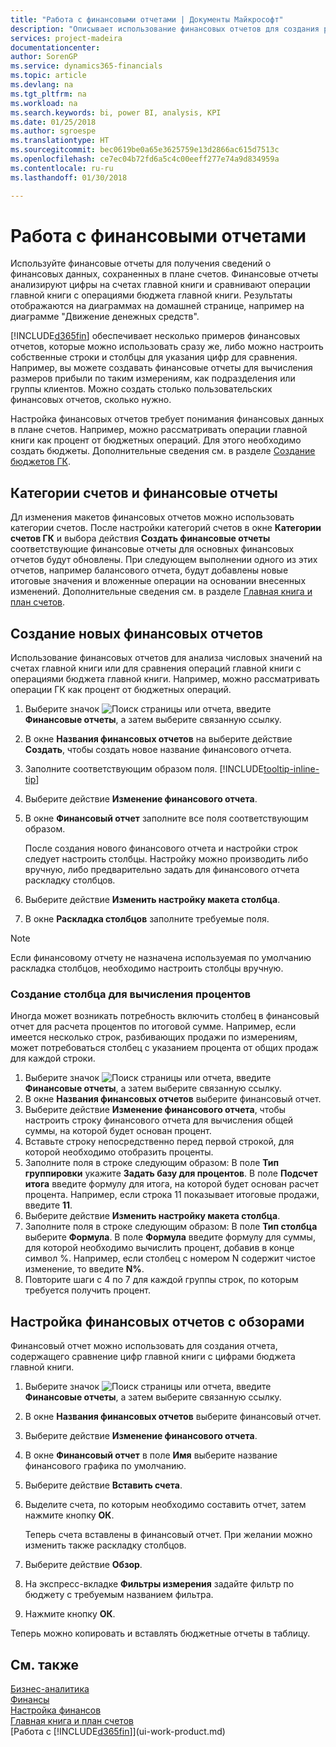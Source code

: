 ```yaml
---
title: "Работа с финансовыми отчетами | Документы Майкрософт"
description: "Описывает использование финансовых отчетов для создания различных представлений, а также создание отчетов для анализа данных о финансовых результатах."
services: project-madeira
documentationcenter: 
author: SorenGP
ms.service: dynamics365-financials
ms.topic: article
ms.devlang: na
ms.tgt_pltfrm: na
ms.workload: na
ms.search.keywords: bi, power BI, analysis, KPI
ms.date: 01/25/2018
ms.author: sgroespe
ms.translationtype: HT
ms.sourcegitcommit: bec0619be0a65e3625759e13d2866ac615d7513c
ms.openlocfilehash: ce7ec04b72fd6a5c4c00eeff277e74a9d834959a
ms.contentlocale: ru-ru
ms.lasthandoff: 01/30/2018

---
```

# <a name="work-with-account-schedules"></a>Работа с финансовыми отчетами
Используйте финансовые отчеты для получения сведений о финансовых данных, сохраненных в плане счетов. Финансовые отчеты анализируют цифры на счетах главной книги и сравнивают операции главной книги с операциями бюджета главной книги. Результаты отображаются на диаграммах на домашней странице, например на диаграмме "Движение денежных средств".  

[!INCLUDE[d365fin](includes/d365fin_md.md)]  обеспечивает несколько примеров финансовых отчетов, которые можно использовать сразу же, либо можно настроить собственные строки и столбцы для указания цифр для сравнения. Например, вы можете создавать финансовые отчеты для вычисления размеров прибыли по таким измерениям, как подразделения или группы клиентов. Можно создать столько пользовательских финансовых отчетов, сколько нужно.  

Настройка финансовых отчетов требует понимания финансовых данных в плане счетов. Например, можно рассматривать операции главной книги как процент от бюджетных операций. Для этого необходимо создать бюджеты. Дополнительные сведения см. в разделе [Создание бюджетов ГК](finance-how-create-budgets.md).

## <a name="account-categories-and-account-schedules"></a>Категории счетов и финансовые отчеты
Дл изменения макетов финансовых отчетов можно использовать категории счетов. После настройки категорий счетов в окне **Категории счетов ГК** и выбора действия **Создать финансовые отчеты** соответствующие финансовые отчеты для основных финансовых отчетов будут обновлены. При следующем выполнении одного из этих отчетов, например балансового отчета, будут добавлены новые итоговые значения и вложенные операции на основании внесенных изменений. Дополнительные сведения см. в разделе [Главная книга и план счетов](finance-general-ledger.md).  

## <a name="to-create-new-account-schedules"></a>Создание новых финансовых отчетов  
 Использование финансовых отчетов для анализа числовых значений на счетах главной книги или для сравнения операций главной книги с операциями бюджета главной книги. Например, можно рассматривать операции ГК как процент от бюджетных операций.

1. Выберите значок ![Поиск страницы или отчета](media/ui-search/search_small.png "Значок поиска страницы или отчета"), введите **Финансовые отчеты**, а затем выберите связанную ссылку.  
2. В окне **Названия финансовых отчетов** на выберите действие **Создать**, чтобы создать новое название финансового отчета.
3. Заполните соответствующим образом поля. [!INCLUDE[tooltip-inline-tip](includes/tooltip-inline-tip_md.md)]
4. Выберите действие **Изменение финансового отчета**.
5. В окне **Финансовый отчет** заполните все поля соответствующим образом.  

    После создания нового финансового отчета и настройки строк следует настроить столбцы. Настройку можно производить либо вручную, либо предварительно задать для финансового отчета раскладку столбцов.
6. Выберите действие **Изменить настройку макета столбца**.
7. В окне **Раскладка столбцов** заполните требуемые поля.

> [!NOTE]  
>   Если финансовому отчету не назначена используемая по умолчанию раскладка столбцов, необходимо настроить столбцы вручную.   

### <a name="to-create-a-column-that-calculates-percentages"></a>Создание столбца для вычисления процентов  
Иногда может возникать потребность включить столбец в финансовый отчет для расчета процентов по итоговой сумме. Например, если имеется несколько строк, разбивающих продажи по измерениям, может потребоваться столбец с указанием процента от общих продаж для каждой строки.

1. Выберите значок ![Поиск страницы или отчета](media/ui-search/search_small.png "Значок поиска страницы или отчета"), введите **Финансовые отчеты**, а затем выберите связанную ссылку.
2. В окне **Названия финансовых отчетов** выберите финансовый отчет.  
3. Выберите действие **Изменение финансового отчета**, чтобы настроить строку финансового отчета для вычисления общей суммы, на которой будет основан процент.  
4. Вставьте строку непосредственно перед первой строкой, для которой необходимо отобразить проценты.  
5. Заполните поля в строке следующим образом: В поле **Тип группировки** укажите **Задать базу для процентов**. В поле **Подсчет итога** введите формулу для итога, на которой будет основан расчет процента. Например, если строка 11 показывает итоговые продажи, введите **11**.  
6. Выберите действие **Изменить настройку макета столбца**.  
7. Заполните поля в строке следующим образом: В поле **Тип столбца** выберите **Формула**. В поле **Формула** введите формулу для суммы, для которой необходимо вычислить процент, добавив в конце символ %. Например, если столбец с номером N содержит чистое изменение, то введите **N%**.  
8. Повторите шаги с 4 по 7 для каждой группы строк, по которым требуется получить процент.

## <a name="to-set-up-account-schedules-with-overviews"></a>Настройка финансовых отчетов с обзорами  
Финансовый отчет можно использовать для создания отчета, содержащего сравнение цифр главной книги с цифрами бюджета главной книги.

1. Выберите значок ![Поиск страницы или отчета](media/ui-search/search_small.png "Значок поиска страницы или отчета"), введите **Финансовые отчеты**, а затем выберите связанную ссылку.
2. В окне **Названия финансовых отчетов** выберите финансовый отчет.  
3. Выберите действие **Изменение финансового отчета**.  
4. В окне **Финансовый отчет** в поле **Имя** выберите название финансового графика по умолчанию.
5. Выберите действие **Вставить счета**.  
6. Выделите счета, по которым необходимо составить отчет, затем нажмите кнопку **ОК**.

    Теперь счета вставлены в финансовый отчет. При желании можно изменить также раскладку столбцов.  
7. Выберите действие **Обзор**.  
8. На экспресс-вкладке **Фильтры измерения** задайте фильтр по бюджету с требуемым названием фильтра.  
9. Нажмите кнопку **ОК**.  

Теперь можно копировать и вставлять бюджетные отчеты в таблицу.

## <a name="see-also"></a>См. также
[Бизнес-аналитика](bi.md)  
[Финансы](finance.md)  
[Настройка финансов](finance-setup-finance.md)  
[Главная книга и план счетов](finance-general-ledger.md)  
[Работа с [!INCLUDE[d365fin](includes/d365fin_md.md)]](ui-work-product.md)  

